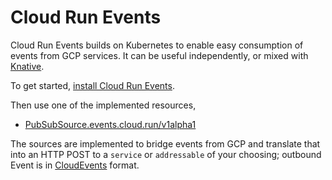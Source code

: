 # Cloud Run Events

Cloud Run Events builds on Kubernetes to enable easy consumption of events from
GCP services. It can be useful independently, or mixed with
[Knative](https://knative.dev).

To get started, [install Cloud Run Events](./docs/install/README.md).

Then use one of the implemented resources,

- [PubSubSource.events.cloud.run/v1alpha1](./docs/pubsubsource/README.md)

The sources are implemented to bridge events from GCP and translate that into an
HTTP POST to a `service` or `addressable` of your choosing; outbound Event is in
[CloudEvents](https://cloudevents.io) format.
